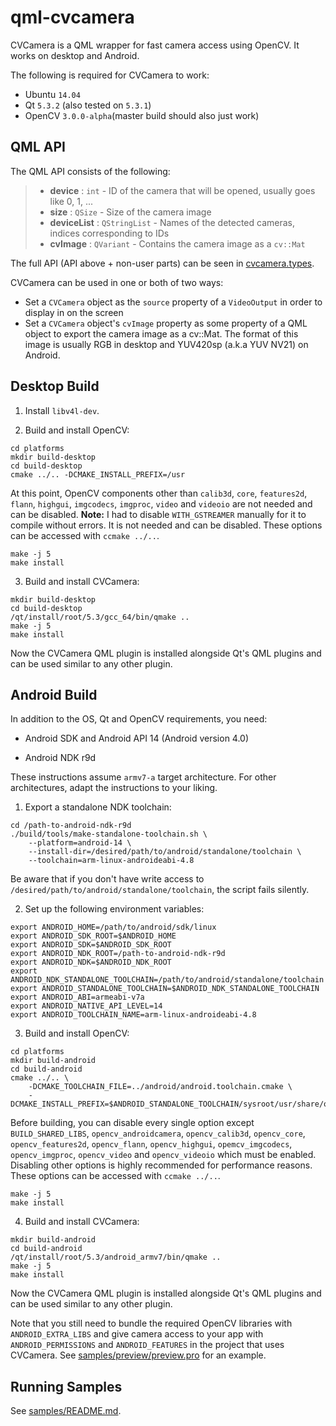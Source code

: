 qml-cvcamera
============

CVCamera is a QML wrapper for fast camera access using OpenCV. It works on desktop and Android.

The following is required for CVCamera to work:

  - Ubuntu `14.04`
  - Qt `5.3.2` (also tested on `5.3.1`)
  - OpenCV `3.0.0-alpha`(master build should also just work)

QML API
-------

The QML API consists of the following:

>  - **device** : `int` - ID of the camera that will be opened, usually goes like 0, 1, ...
>  - **size** : `QSize` - Size of the camera image
>  - **deviceList** : `QStringList` - Names of the detected cameras, indices corresponding to IDs
>  - **cvImage** : `QVariant` - Contains the camera image as a `cv::Mat`

The full API (API above + non-user parts) can be seen in [cvcamera.types](cvcamera.types).

CVCamera can be used in one or both of two ways:

  - Set a `CVCamera` object as the `source` property of a `VideoOutput` in order to display in on the screen
  - Set a `CVCamera` object's `cvImage` property as some property of a QML object to export the camera image as a cv::Mat. The format of this image is usually RGB in desktop and YUV420sp (a.k.a YUV NV21) on Android.

Desktop Build
-------------

1. Install `libv4l-dev`.

2. Build and install OpenCV:

  ```
  cd platforms
  mkdir build-desktop
  cd build-desktop
  cmake ../.. -DCMAKE_INSTALL_PREFIX=/usr
  ```

  At this point, OpenCV components other than `calib3d`, `core`, `features2d`, `flann`, `highgui`, `imgcodecs`, `imgproc`, `video` and `videoio` are not needed and can be disabled. **Note:** I had to disable `WITH_GSTREAMER` manually for it to compile without errors. It is not needed and can be disabled. These options can be accessed with `ccmake ../..`.

  ```
  make -j 5
  make install
  ```

3. Build and install CVCamera:

  ```
  mkdir build-desktop
  cd build-desktop
  /qt/install/root/5.3/gcc_64/bin/qmake ..
  make -j 5
  make install
  ```

  Now the CVCamera QML plugin is installed alongside Qt's QML plugins and can be used similar to any other plugin.

Android Build
-------------

In addition to the OS, Qt and OpenCV requirements, you need:

  - Android SDK and Android API 14 (Android version 4.0)

  - Android NDK r9d

These instructions assume `armv7-a` target architecture. For other architectures, adapt the instructions to your liking.

1. Export a standalone NDK toolchain:

  ```
  cd /path-to-android-ndk-r9d
  ./build/tools/make-standalone-toolchain.sh \
      --platform=android-14 \
      --install-dir=/desired/path/to/android/standalone/toolchain \
      --toolchain=arm-linux-androideabi-4.8
  ```

  Be aware that if you don't have write access to `/desired/path/to/android/standalone/toolchain`, the script fails silently.

2. Set up the following environment variables:

  ```
  export ANDROID_HOME=/path/to/android/sdk/linux
  export ANDROID_SDK_ROOT=$ANDROID_HOME
  export ANDROID_SDK=$ANDROID_SDK_ROOT
  export ANDROID_NDK_ROOT=/path-to-android-ndk-r9d
  export ANDROID_NDK=$ANDROID_NDK_ROOT
  export ANDROID_NDK_STANDALONE_TOOLCHAIN=/path/to/android/standalone/toolchain
  export ANDROID_STANDALONE_TOOLCHAIN=$ANDROID_NDK_STANDALONE_TOOLCHAIN
  export ANDROID_ABI=armeabi-v7a
  export ANDROID_NATIVE_API_LEVEL=14
  export ANDROID_TOOLCHAIN_NAME=arm-linux-androideabi-4.8
  ```

3. Build and install OpenCV:

  ```
  cd platforms
  mkdir build-android
  cd build-android
  cmake ../.. \
      -DCMAKE_TOOLCHAIN_FILE=../android/android.toolchain.cmake \
      -DCMAKE_INSTALL_PREFIX=$ANDROID_STANDALONE_TOOLCHAIN/sysroot/usr/share/opencv/
  ```

  Before building, you can disable every single option except `BUILD_SHARED_LIBS`, `opencv_androidcamera`, `opencv_calib3d`, `opencv_core`, `opencv_features2d`, `opencv_flann`, `opencv_highgui`, `opemcv_imgcodecs`, `opencv_imgproc`, `opencv_video` and `opencv_videoio` which must be enabled. Disabling other options is highly recommended for performance reasons. These options can be accessed with `ccmake ../..`.

  ```
  make -j 5
  make install
  ```

4. Build and install CVCamera:

  ```
  mkdir build-android
  cd build-android
  /qt/install/root/5.3/android_armv7/bin/qmake ..
  make -j 5
  make install
  ```

  Now the CVCamera QML plugin is installed alongside Qt's QML plugins and can be used similar to any other plugin.
  
  Note that you still need to bundle the required OpenCV libraries with `ANDROID_EXTRA_LIBS` and give camera access to your app with `ANDROID_PERMISSIONS` and `ANDROID_FEATURES` in the project that uses CVCamera. See [samples/preview/preview.pro](samples/preview/preview.pro) for an example.

Running Samples
---------------

See [samples/README.md](samples/README.md).

